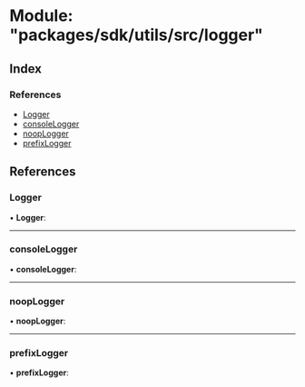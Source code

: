 # Module: "packages/sdk/utils/src/logger"

## Index

### References

* [Logger](_packages_sdk_utils_src_logger_.md#logger)
* [consoleLogger](_packages_sdk_utils_src_logger_.md#consolelogger)
* [noopLogger](_packages_sdk_utils_src_logger_.md#nooplogger)
* [prefixLogger](_packages_sdk_utils_src_logger_.md#prefixlogger)

## References

###  Logger

• **Logger**:

___

###  consoleLogger

• **consoleLogger**:

___

###  noopLogger

• **noopLogger**:

___

###  prefixLogger

• **prefixLogger**:
